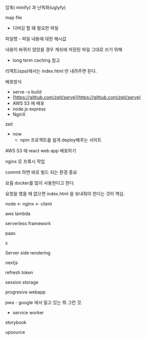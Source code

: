 압축( minify) 과 난독화(uglyfy)

map file

- 디버깅 할 떄 필요한 파일

파일명 - 파일 내용에 대한 해시값

내용이 바뀌지 않았을 경우 캐쉬에 저장된 파일 그대로 쓰기 위해

- long term caching 참고

리액트(spa)에서는 index.html 만 내려주면 된다.

배포방식

- serve -s build
- [https://github.com/zeit/serve](https://github.com/zeit/serve)
- AWS S3 에 배포
- node.js express
- NginX

zeit

- now
  - npm 프로젝트를 쉽게 deploy해주는 사이트

AWS S3 에 react web app 배포하기

nginx 로 프록시 작업

commit 하면 바로 빌드 되는 환경 중요

요즘 docker를 많이 사용한다고 한다.

요청을 했을 때 없으면 index.html 을 보내줘야 한다는 것이 핵심.

node ← nginx ← client

aws lambda

serverless framework

paas

x

Server side rendering

nextjs

refresh token

session storage

progresive webapp

pwa - google 에서 밀고 있는 뭐 그런 것.

- service worker

storybook

upsource
